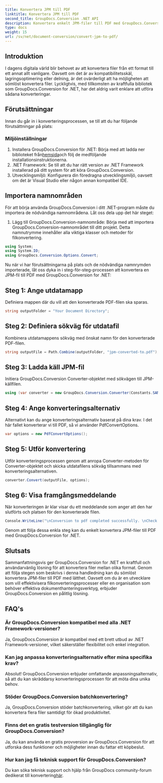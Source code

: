 ```yaml
---
title: Konvertera JPM till PDF
linktitle: Konvertera JPM till PDF
second_title: GroupDocs.Conversion .NET API
description: Konvertera enkelt JPM-filer till PDF med GroupDocs.Conversion för .NET. Effektivisera dina filkonverteringsprocesser med lätthet.
type: docs
weight: 15
url: /sv/net/document-conversion/convert-jpm-to-pdf/
---
```

## Introduktion
I dagens digitala värld blir behovet av att konvertera filer från ett format till ett annat allt vanligare. Oavsett om det är av kompatibilitetsskäl, lagringsoptimering eller delning, är det ovärderligt att ha möjligheten att sömlöst konvertera filer. Lyckligtvis, med tillkomsten av kraftfulla bibliotek som GroupDocs.Conversion for .NET, har det aldrig varit enklare att utföra sådana konverteringar.
## Förutsättningar
Innan du går in i konverteringsprocessen, se till att du har följande förutsättningar på plats:
### Miljöinställningar
1.  Installera GroupDocs.Conversion för .NET: Börja med att ladda ner biblioteket från[hemsida](https://releases.groupdocs.com/conversion/net/)och följ de medföljande installationsinstruktionerna.
2. .NET Framework: Se till att du har rätt version av .NET Framework installerad på ditt system för att köra GroupDocs.Conversion.
3. Utvecklingsmiljö: Konfigurera din föredragna utvecklingsmiljö, oavsett om det är Visual Studio eller någon annan kompatibel IDE.

## Importera namnområden
För att börja använda GroupDocs.Conversion i ditt .NET-program måste du importera de nödvändiga namnområdena. Låt oss dela upp det här steget:

1. Lägg till GroupDocs.Conversion-namnområde: Börja med att importera GroupDocs.Conversion-namnområdet till ditt projekt. Detta namnutrymme innehåller alla viktiga klasser och metoder för filkonvertering.
```csharp
using System;
using System.IO;
using GroupDocs.Conversion.Options.Convert;
```

Nu när vi har förutsättningarna på plats och de nödvändiga namnrymden importerade, låt oss dyka in i steg-för-steg-processen att konvertera en JPM-fil till PDF med GroupDocs.Conversion for .NET:

## Steg 1: Ange utdatamapp
Definiera mappen där du vill att den konverterade PDF-filen ska sparas.
```csharp
string outputFolder = "Your Document Directory";
```
## Steg 2: Definiera sökväg för utdatafil
Kombinera utdatamappens sökväg med önskat namn för den konverterade PDF-filen.
```csharp
string outputFile = Path.Combine(outputFolder, "jpm-converted-to.pdf");
```
## Steg 3: Ladda käll JPM-fil
Initiera GroupDocs.Conversion Converter-objektet med sökvägen till JPM-källfilen.
```csharp
using (var converter = new GroupDocs.Conversion.Converter(Constants.SAMPLE_JPM))
```
## Steg 4: Ange konverteringsalternativ
Alternativt kan du ange konverteringsalternativ baserat på dina krav. I det här fallet konverterar vi till PDF, så vi använder PdfConvertOptions.
```csharp
var options = new PdfConvertOptions();
```
## Steg 5: Utför konvertering
Utför konverteringsprocessen genom att anropa Converter-metoden för Converter-objektet och skicka utdatafilens sökväg tillsammans med konverteringsalternativen.
```csharp
converter.Convert(outputFile, options);
```
## Steg 6: Visa framgångsmeddelande
När konverteringen är klar visar du ett meddelande som anger att den har slutförts och platsen för den konverterade filen.
```csharp
Console.WriteLine("\nConversion to pdf completed successfully. \nCheck output in {0}", outputFolder);
```
Genom att följa dessa enkla steg kan du enkelt konvertera JPM-filer till PDF med GroupDocs.Conversion for .NET.

## Slutsats
Sammanfattningsvis ger GroupDocs.Conversion for .NET en kraftfull och användarvänlig lösning för att konvertera filer mellan olika format. Genom att följa stegen som beskrivs i denna handledning kan du sömlöst konvertera JPM-filer till PDF med lätthet. Oavsett om du är en utvecklare som vill effektivisera filkonverteringsprocesser eller en organisation som behöver effektiva dokumenthanteringsverktyg, erbjuder GroupDocs.Conversion en pålitlig lösning.
## FAQ's
### Är GroupDocs.Conversion kompatibel med alla .NET Framework-versioner?
Ja, GroupDocs.Conversion är kompatibel med ett brett utbud av .NET Framework-versioner, vilket säkerställer flexibilitet och enkel integration.
### Kan jag anpassa konverteringsalternativ efter mina specifika krav?
Absolut! GroupDocs.Conversion erbjuder omfattande anpassningsalternativ, så att du kan skräddarsy konverteringsprocessen för att möta dina unika behov.
### Stöder GroupDocs.Conversion batchkonvertering?
Ja, GroupDocs.Conversion stöder batchkonvertering, vilket gör att du kan konvertera flera filer samtidigt för ökad produktivitet.
### Finns det en gratis testversion tillgänglig för GroupDocs.Conversion?
Ja, du kan använda en gratis provversion av GroupDocs.Conversion för att utforska dess funktioner och möjligheter innan du fattar ett köpbeslut.
### Hur kan jag få teknisk support för GroupDocs.Conversion?
 Du kan söka teknisk support och hjälp från GroupDocs community-forum dedikerat till konvertering[här](https://forum.groupdocs.com/c/conversion/11).
